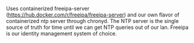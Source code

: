 Uses containerized freeipa-server (https://hub.docker.com/r/freeipa/freeipa-server) and our own flavor of containerized ntp server through chronyd. The NTP server is the single source of truth for time until we can get NTP queries out of our lan. Freeipa is our identity management system of choice.